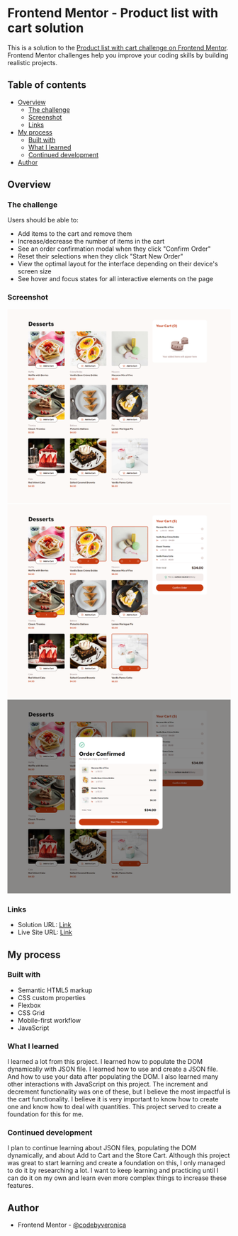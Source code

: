 # Frontend Mentor - Product list with cart solution

This is a solution to the [Product list with cart challenge on Frontend Mentor](https://www.frontendmentor.io/challenges/product-list-with-cart-5MmqLVAp_d). Frontend Mentor challenges help you improve your coding skills by building realistic projects. 

## Table of contents

- [Overview](#overview)
  - [The challenge](#the-challenge)
  - [Screenshot](#screenshot)
  - [Links](#links)
- [My process](#my-process)
  - [Built with](#built-with)
  - [What I learned](#what-i-learned)
  - [Continued development](#continued-development)
- [Author](#author)

## Overview

### The challenge

Users should be able to:

- Add items to the cart and remove them
- Increase/decrease the number of items in the cart
- See an order confirmation modal when they click "Confirm Order"
- Reset their selections when they click "Start New Order"
- View the optimal layout for the interface depending on their device's screen size
- See hover and focus states for all interactive elements on the page

### Screenshot

![](./screenshots/screenshot-desktop.png)
![](./screenshots/screenshot-desktop-interactivity.png)
![](./screenshots/screenshot-desktop-modal.png)


### Links

- Solution URL: [Link](https://github.com/codebyveronica/poduct-list-with-card)
- Live Site URL: [Link](https://codebyveronica.github.io/poduct-list-with-card/)

## My process

### Built with

- Semantic HTML5 markup
- CSS custom properties
- Flexbox
- CSS Grid
- Mobile-first workflow
- JavaScript

### What I learned

I learned a lot from this project. I learned how to populate the DOM dynamically with JSON file. I learned how to use and create a JSON file. And how to use your data after populating the DOM. I also learned many other interactions with JavaScript on this project. The increment and decrement functionality was one of these, but I believe the most impactful is the cart functionality. I believe it is very important to know how to create one and know how to deal with quantities. This project served to create a foundation for this for me.

### Continued development

I plan to continue learning about JSON files, populating the DOM dynamically, and about Add to Cart and the Store Cart. Although this project was great to start learning and create a foundation on this, I only managed to do it by researching a lot. I want to keep learning and practicing until I can do it on my own and learn even more complex things to increase these features.

## Author

- Frontend Mentor - [@codebyveronica](https://www.frontendmentor.io/profile/codebyveronica)

